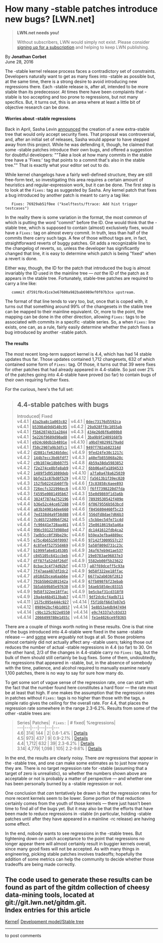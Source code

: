 # How many -stable patches introduce new bugs? [LWN.net]

> **LWN.net needs you!**
> 
> Without subscribers, LWN would simply not exist. Please consider [signing up for a subscription](/Promo/nst-nag2/subscribe) and helping to keep LWN publishing. 

By **Jonathan Corbet**  
June 28, 2016 

The -stable kernel release process faces a contradictory set of constraints. Developers naturally want to get as many fixes into -stable as possible but, at the same time, there is a strong desire to avoid introducing new regressions there. Each -stable release is, after all, intended to be more stable than its predecessor. At times there have been complaints that -stable is too accepting and too prone to regressions, but not many specifics. But, it turns out, this is an area where at least a little bit of objective research can be done. 

#### Worries about -stable regressions

Back in April, Sasha Levin [announced](/Articles/683544/) the creation of a new extra-stable tree that would only accept security fixes. That proposal was controversial, and, after an initial set of releases, Sasha would appear to have stepped away from this project. While he was defending it, though, he claimed that some -stable patches introduce their own bugs, and offered a suggestion for doubtful developers: ""Take a look at how many commits in the stable tree have a 'Fixes:' tag that points to a commit that's also in the stable tree."" That is exactly what your editor set out to do. 

While kernel changelogs have a fairly well-defined structure, they are still free-form text, so investigating this area requires a certain amount of heuristics and regular-expression work, but it can be done. The first step is to look at the `Fixes:` tag as suggested by Sasha. Any kernel patch that fixes a bug introduced by another patch is meant to carry a tag like: 
    
    
       Fixes: 76929ab51f0ee ("kselftests/ftrace: Add hist trigger testcases")
    

In the reality there is some variation in the format, the most common of which is putting the word "commit" before the ID. One would think that the -stable tree, which is supposed to contain (almost) exclusively fixes, would have a `Fixes:` tag on almost every commit. In truth, less than half of the commits there carry such tags. A few of those without tags are, in fact, straightforward reverts of buggy patches. Git adds a recognizable line to the changelog of reverts, so, unless the developer has significantly changed that line, it is easy to determine which patch is being "fixed" when a revert is done. 

Either way, though, the ID for the patch that introduced the bug is almost invariably the ID used in the mainline tree — _not_ the ID of the patch as it appears in the stable tree. Fortunately, stable-tree patches are required to carry a line like: 
    
    
       commit d7591f0c41ce3e67600a982bab6989ef0f07b3ce upstream.
    

The format of that line tends to vary too, but, once that is coped with, it turns out that something around 99% of the changesets in the stable tree can be mapped to their mainline equivalent. Or, more to the point, the mapping can be done in the other direction, allowing `Fixes:` tags to be associated with commits in a specific -stable series. So, a when `Fixes:` line exists, one can, as a rule, fairly easily determine whether the patch fixes a bug introduced by another -stable patch. 

#### The results

The most recent long-term support kernel is 4.4, which has had 14 stable updates thus far. Those updates contained 1,712 changesets, 632 of which contained some form of `Fixes:` tag. Of those, it turns out that 39 were fixes for other patches that had already appeared in 4.4-stable. So just over 2% of the patches going into 4.4-stable have proved (so far) to contain bugs of their own requiring further fixes. 

For the curious, here's the full set: 

> 4.4-stable patches with bugs  
> ---  
> Introduced| Fixed  
> v4.4.1 | [`43a2ba8c1a003c82`](https://git.kernel.org/cgit/linux/kernel/git/stable/linux-stable.git/commit?id=43a2ba8c1a003c82d9f411af8ebcf0fe1e4cbe3e) | v4.4.1 | [`0dec73176d5592ca`](https://git.kernel.org/cgit/linux/kernel/git/stable/linux-stable.git/commit?id=0dec73176d5592cac85c055bba90e22093e3b7e2)  
> v4.4.1 | [`b5398ab9d4540c95`](https://git.kernel.org/cgit/linux/kernel/git/stable/linux-stable.git/commit?id=b5398ab9d4540c953f097b28f575486db2331f52) | v4.4.2 | [`29a928ff8c1055ab`](https://git.kernel.org/cgit/linux/kernel/git/stable/linux-stable.git/commit?id=29a928ff8c1055ab34a0b40d285cbb2e4b0a4fd0)  
> v4.4.1 | [`f5b62074b31a2844`](https://git.kernel.org/cgit/linux/kernel/git/stable/linux-stable.git/commit?id=f5b62074b31a2844579831499defca2cf2264df2) | v4.4.3 | [`434e26d6f6a000b8`](https://git.kernel.org/cgit/linux/kernel/git/stable/linux-stable.git/commit?id=434e26d6f6a000b8585c0eb64764a55daff65d20)  
> v4.4.1 | [`5e226f9689d90ad8`](https://git.kernel.org/cgit/linux/kernel/git/stable/linux-stable.git/commit?id=5e226f9689d90ad8ab21b4a969ae3058777f0aff) | v4.4.4 | [`3ba9b9f2409168fb`](https://git.kernel.org/cgit/linux/kernel/git/stable/linux-stable.git/commit?id=3ba9b9f2409168fb50d0a0758b922508e7885f48)  
> v4.4.1 | [`e924c60db1b4891e`](https://git.kernel.org/cgit/linux/kernel/git/stable/linux-stable.git/commit?id=e924c60db1b4891e45d15a33474ac5fab62cf029) | v4.4.10 | [`a9bd748299179a8d`](https://git.kernel.org/cgit/linux/kernel/git/stable/linux-stable.git/commit?id=a9bd748299179a8d8f8fcd937c74ab321981ab4d)  
> v4.4.1 | [`f50c2907a9b3dfc1`](https://git.kernel.org/cgit/linux/kernel/git/stable/linux-stable.git/commit?id=f50c2907a9b3dfc1ba840e6cc9884cf77d9e44cc) | v4.4.1 | [`9497f702ab82314d`](https://git.kernel.org/cgit/linux/kernel/git/stable/linux-stable.git/commit?id=9497f702ab82314dffa457823be91783ca5a4531)  
> v4.4.2 | [`d2081cfe624b5dec`](https://git.kernel.org/cgit/linux/kernel/git/stable/linux-stable.git/commit?id=d2081cfe624b5decaaf68088ca256ed1b140672c) | v4.4.9 | [`9fed24fe30c1217c`](https://git.kernel.org/cgit/linux/kernel/git/stable/linux-stable.git/commit?id=9fed24fe30c1217c640d2b38403034c2c7fdce12)  
> v4.4.2 | [`144b7ecc3bd6fdf7`](https://git.kernel.org/cgit/linux/kernel/git/stable/linux-stable.git/commit?id=144b7ecc3bd6fdf791d54def453d73168d99569f) | v4.4.3 | [`a40efb855068a20c`](https://git.kernel.org/cgit/linux/kernel/git/stable/linux-stable.git/commit?id=a40efb855068a20cf769425a799642aa95c57635)  
> v4.4.2 | [`c9b1074e18b607f5`](https://git.kernel.org/cgit/linux/kernel/git/stable/linux-stable.git/commit?id=c9b1074e18b607f54ac195959d5a4daacaa81325) | v4.4.8 | [`4b59a38da5983852`](https://git.kernel.org/cgit/linux/kernel/git/stable/linux-stable.git/commit?id=4b59a38da5983852008270e81140f611df6f0bfd)  
> v4.4.2 | [`f2e274ce8bfe8ab9`](https://git.kernel.org/cgit/linux/kernel/git/stable/linux-stable.git/commit?id=f2e274ce8bfe8ab928ab1968a82a3b7eec27a69b) | v4.4.2 | [`6bb06a4fa1894533`](https://git.kernel.org/cgit/linux/kernel/git/stable/linux-stable.git/commit?id=6bb06a4fa1894533beaab22f0c657866b0e61b06)  
> v4.4.2 | [`1489f5d951089deb`](https://git.kernel.org/cgit/linux/kernel/git/stable/linux-stable.git/commit?id=1489f5d951089debd2a533e3a109fba9b36e3461) | v4.4.10 | [`a7fa0a478a625039`](https://git.kernel.org/cgit/linux/kernel/git/stable/linux-stable.git/commit?id=a7fa0a478a625039ef0852e5606d1248cba093e4)  
> v4.4.3 | [`bbfe21c87bd0f529`](https://git.kernel.org/cgit/linux/kernel/git/stable/linux-stable.git/commit?id=bbfe21c87bd0f529d19f077051a52d779c785c6c) | v4.4.12 | [`fa5613b1f39ec020`](https://git.kernel.org/cgit/linux/kernel/git/stable/linux-stable.git/commit?id=fa5613b1f39ec020671705453eeceaaf57459e49)  
> v4.4.3 | [`152fb02241b60ffb`](https://git.kernel.org/cgit/linux/kernel/git/stable/linux-stable.git/commit?id=152fb02241b60ffb8d406b87c68d1908478a205f) | v4.4.6 | [`f3c83858c6aee893`](https://git.kernel.org/cgit/linux/kernel/git/stable/linux-stable.git/commit?id=f3c83858c6aee893f8a3555aab3b72ae72f0f39f)  
> v4.4.3 | [`726ecfc321994ec6`](https://git.kernel.org/cgit/linux/kernel/git/stable/linux-stable.git/commit?id=726ecfc321994ec6ab044c1e3e5886408de991ac) | v4.4.10 | [`f6ff7398220d7fda`](https://git.kernel.org/cgit/linux/kernel/git/stable/linux-stable.git/commit?id=f6ff7398220d7fda0f4d02b9c9755406d8169bc2)  
> v4.4.3 | [`f4595e0081495b67`](https://git.kernel.org/cgit/linux/kernel/git/stable/linux-stable.git/commit?id=f4595e0081495b677a98c780e9ec1ab68ce89488) | v4.4.3 | [`55e0d9869f1d3a6b`](https://git.kernel.org/cgit/linux/kernel/git/stable/linux-stable.git/commit?id=55e0d9869f1d3a6bbd5d1e864c0e866fe1247f97)  
> v4.4.4 | [`3824f7874a752196`](https://git.kernel.org/cgit/linux/kernel/git/stable/linux-stable.git/commit?id=3824f7874a7521961642287b4b93f14afbc9565a) | v4.4.6 | [`78939530542f409e`](https://git.kernel.org/cgit/linux/kernel/git/stable/linux-stable.git/commit?id=78939530542f409efa9f6c2a34c8463ab745aa64)  
> v4.4.4 | [`b36e52c44ce67288`](https://git.kernel.org/cgit/linux/kernel/git/stable/linux-stable.git/commit?id=b36e52c44ce6728824546d8b5f05b844cede96f1) | v4.4.6 | [`6f0679556b563bcd`](https://git.kernel.org/cgit/linux/kernel/git/stable/linux-stable.git/commit?id=6f0679556b563bcd3d433d5781454123f1d134c5)  
> v4.4.4 | [`a83b349814dee660`](https://git.kernel.org/cgit/linux/kernel/git/stable/linux-stable.git/commit?id=a83b349814dee660caff0a40a22ac2f166c94a8b) | v4.4.6 | [`f8456804460f5c23`](https://git.kernel.org/cgit/linux/kernel/git/stable/linux-stable.git/commit?id=f8456804460f5c232f097e72051beea063f16074)  
> v4.4.4 | [`7ed338d4a9f58d88`](https://git.kernel.org/cgit/linux/kernel/git/stable/linux-stable.git/commit?id=7ed338d4a9f58d88cd9fda055425bc6e0b8f3865) | v4.4.4 | [`556dfd8dae7d66b3`](https://git.kernel.org/cgit/linux/kernel/git/stable/linux-stable.git/commit?id=556dfd8dae7d66b35121ffa8198465e55a34d64d)  
> v4.4.4 | [`7c465723d0b6f262`](https://git.kernel.org/cgit/linux/kernel/git/stable/linux-stable.git/commit?id=7c465723d0b6f2621f6c712035b117d744a51a8b) | v4.4.5 | [`c5cbbec54fe71c4d`](https://git.kernel.org/cgit/linux/kernel/git/stable/linux-stable.git/commit?id=c5cbbec54fe71c4de2d34f8c0ec8fbfdd7f17339)  
> v4.4.4 | [`fc90441e728aa461`](https://git.kernel.org/cgit/linux/kernel/git/stable/linux-stable.git/commit?id=fc90441e728aa461a8ed1cfede08b0b9efef43fb) | v4.4.5 | [`25e8618619a5a46a`](https://git.kernel.org/cgit/linux/kernel/git/stable/linux-stable.git/commit?id=25e8618619a5a46aae253e1cc68eeaa0d44d2f52)  
> v4.4.4 | [`996c591227d988ed`](https://git.kernel.org/cgit/linux/kernel/git/stable/linux-stable.git/commit?id=996c591227d988ed82e76080ebf4ed0f1f33e0f1) | v4.4.7 | [`dc1441612fdb4ca2`](https://git.kernel.org/cgit/linux/kernel/git/stable/linux-stable.git/commit?id=dc1441612fdb4ca221e3a4aa32e39e74d020e386)  
> v4.4.5 | [`7adb5cc0f39be29c`](https://git.kernel.org/cgit/linux/kernel/git/stable/linux-stable.git/commit?id=7adb5cc0f39be29c16fae035d9e30e332095bbbc) | v4.4.6 | [`b59ea3efba4889ec`](https://git.kernel.org/cgit/linux/kernel/git/stable/linux-stable.git/commit?id=b59ea3efba4889ece81056883193d78b51db11d1)  
> v4.4.5 | [`e75c4b65150f0997`](https://git.kernel.org/cgit/linux/kernel/git/stable/linux-stable.git/commit?id=e75c4b65150f099789821cb5e3f0efc964c1db05) | v4.4.6 | [`97142f3009557c27`](https://git.kernel.org/cgit/linux/kernel/git/stable/linux-stable.git/commit?id=97142f3009557c27091c694f927041f28ef81573)  
> v4.4.7 | [`4c8fe4f52755d469`](https://git.kernel.org/cgit/linux/kernel/git/stable/linux-stable.git/commit?id=4c8fe4f52755d4690a745f4e56b543c51add86fe) | v4.4.9 | [`5a58f809d731c23c`](https://git.kernel.org/cgit/linux/kernel/git/stable/linux-stable.git/commit?id=5a58f809d731c23c0b898d2021903db8dee4466f)  
> v4.4.7 | [`b1999fa6e8145305`](https://git.kernel.org/cgit/linux/kernel/git/stable/linux-stable.git/commit?id=b1999fa6e8145305a6c8bda30ea20783717708e6) | v4.4.9 | [`34af67eb941ae537`](https://git.kernel.org/cgit/linux/kernel/git/stable/linux-stable.git/commit?id=34af67eb941ae5371110c9adbd5392c7a3aa841e)  
> v4.4.7 | [`c045105c641ccbeb`](https://git.kernel.org/cgit/linux/kernel/git/stable/linux-stable.git/commit?id=c045105c641ccbeb6e94e87980cc8db870aa3961) | v4.4.7 | [`19e0783ae96837e3`](https://git.kernel.org/cgit/linux/kernel/git/stable/linux-stable.git/commit?id=19e0783ae96837e30e94acdb0cc4ae935338a969)  
> v4.4.7 | [`dff87fa52ddf26df`](https://git.kernel.org/cgit/linux/kernel/git/stable/linux-stable.git/commit?id=dff87fa52ddf26df67526d303d08226e7168560b) | v4.4.9 | [`5582eb00f5b23622`](https://git.kernel.org/cgit/linux/kernel/git/stable/linux-stable.git/commit?id=5582eb00f5b2362234cccf542232101db61ffc8b)  
> v4.4.7 | [`8cbac3c4f74d92bf`](https://git.kernel.org/cgit/linux/kernel/git/stable/linux-stable.git/commit?id=8cbac3c4f74d92bf04645a613e061ab4f9baa866) | v4.4.13 | [`a87f69dceff5c93a`](https://git.kernel.org/cgit/linux/kernel/git/stable/linux-stable.git/commit?id=a87f69dceff5c93a7d8f70f2cb255e1fcbda83bb)  
> v4.4.7 | [`7f47aea487df2dc2`](https://git.kernel.org/cgit/linux/kernel/git/stable/linux-stable.git/commit?id=7f47aea487df2dc281c7f64ff7430aff3b260af0) | v4.4.9 | [`9d58f322ee18ffac`](https://git.kernel.org/cgit/linux/kernel/git/stable/linux-stable.git/commit?id=9d58f322ee18ffaca1e0b67d90ab811ad75e62a6)  
> v4.4.7 | [`a918d2bcea6aab6e`](https://git.kernel.org/cgit/linux/kernel/git/stable/linux-stable.git/commit?id=a918d2bcea6aab6e671bfb0901cbecc3cf68fca1) | v4.4.7 | [`6677a2ab036f2813`](https://git.kernel.org/cgit/linux/kernel/git/stable/linux-stable.git/commit?id=6677a2ab036f28134b60ad4ed6fd2e72db579b8a)  
> v4.4.7 | [`791b5b0d2d01542a`](https://git.kernel.org/cgit/linux/kernel/git/stable/linux-stable.git/commit?id=791b5b0d2d01542a87af4b5f8fb2504ce2d5b352) | v4.4.9 | [`67fb098f6f23ebab`](https://git.kernel.org/cgit/linux/kernel/git/stable/linux-stable.git/commit?id=67fb098f6f23ebab7b47ae517c161032dc161cd9)  
> v4.4.7 | [`5b5abb9b85e97630`](https://git.kernel.org/cgit/linux/kernel/git/stable/linux-stable.git/commit?id=5b5abb9b85e97630e07b2b6d33f4739a2eb4e872) | v4.4.9 | [`54aeb5854ec03315`](https://git.kernel.org/cgit/linux/kernel/git/stable/linux-stable.git/commit?id=54aeb5854ec03315a721268b8c207fcdcd7f298f)  
> v4.4.9 | [`9d58f322ee18ffac`](https://git.kernel.org/cgit/linux/kernel/git/stable/linux-stable.git/commit?id=9d58f322ee18ffaca1e0b67d90ab811ad75e62a6) | v4.4.9 | [`be5cbaf31cd318f8`](https://git.kernel.org/cgit/linux/kernel/git/stable/linux-stable.git/commit?id=be5cbaf31cd318f8aaeeff901f6d27232dfa965f)  
> v4.4.9 | [`19a4e46b4513bab7`](https://git.kernel.org/cgit/linux/kernel/git/stable/linux-stable.git/commit?id=19a4e46b4513bab7d6b368175be2e24ad4665e5a) | v4.4.11 | [`9df2dc6cf4adb711`](https://git.kernel.org/cgit/linux/kernel/git/stable/linux-stable.git/commit?id=9df2dc6cf4adb711545f48001b34f35fd3bb79ef)  
> v4.4.11 | [`1575c095e444c927`](https://git.kernel.org/cgit/linux/kernel/git/stable/linux-stable.git/commit?id=1575c095e444c927f0ebcdeb179c460c8c3b7f1f) | v4.4.14 | [`f5f16bf66d7e07e5`](https://git.kernel.org/cgit/linux/kernel/git/stable/linux-stable.git/commit?id=f5f16bf66d7e07e5a04f07226caefeaf3136c83a)  
> v4.4.12 | [`098942bcf4b1d057`](https://git.kernel.org/cgit/linux/kernel/git/stable/linux-stable.git/commit?id=098942bcf4b1d0573119150be8f68459d36ebde8) | v4.4.14 | [`5e8b53a4db947494`](https://git.kernel.org/cgit/linux/kernel/git/stable/linux-stable.git/commit?id=5e8b53a4db947494f1d808469a411f7f2f8bb3ca)  
> v4.4.14 | [`c9bc125c922e8550`](https://git.kernel.org/cgit/linux/kernel/git/stable/linux-stable.git/commit?id=c9bc125c922e855055cd08b2ec064180218be161) | v4.4.14 | [`e9c74337a7c03d33`](https://git.kernel.org/cgit/linux/kernel/git/stable/linux-stable.git/commit?id=e9c74337a7c03d33f2afd5bb341cc20ad209698c)  
> v4.4.14 | [`2066499780e1455c`](https://git.kernel.org/cgit/linux/kernel/git/stable/linux-stable.git/commit?id=2066499780e1455c43833b5b34858124047331ff) | v4.4.14 | [`fe1e4026ce9f0365`](https://git.kernel.org/cgit/linux/kernel/git/stable/linux-stable.git/commit?id=fe1e4026ce9f03653288c743218ed70ee0a2c4e0)  
  
There are a couple of things worth noting in these results. One is that nine of the bugs introduced into 4.4-stable were fixed in the same -stable release — and [some](https://git.kernel.org/cgit/linux/kernel/git/stable/linux-stable.git/commit?id=0dec73176d5592cac85c055bba90e22093e3b7e2) were arguably not bugs at all. So those problems almost certainly did not actually affect any -stable users; taking those out reduces the number of actual -stable regressions in 4.4 (so far) to 30. On the other hand, 2/3 of the changes in 4.4-stable carry no `Fixes:` tag, but the bulk of them should still certainly be bug fixes. Some of them, undoubtedly, fix regressions that appeared in -stable, but, in the absence of somebody with the time, patience, and alcohol required to manually examine nearly 1,100 patches, there is no way to say for sure how many do. 

To get some sort of vague sense of the regression rate, one can start with the fact that the number found here constitutes a hard floor — the rate must be at least that high. If one makes the assumption that the regression rates in patches without `Fixes:` tags is no higher than those with the tags, a simple ratio gives the ceiling for the overall rate. For 4.4, that places the regression rate somewhere in the range 2.3-6.2%. Results from some of the other -stable trees are: 

> Series|  Patches| ` Fixes:` |  # fixed|  %regressions|   
> ---|---|---|---|---|---  
> 4.6| 314| 144 | 2| 0.6-1.4% | [Details](/Articles/692874/#4.6)  
> 4.5| 973| 437 | 9| 0.9-2.1% | [Details](/Articles/692874/#4.5)  
> 4.4| 1,712| 632 | 39| 2.3-6.2% | [Details](/Articles/692874/#4.4)  
> 3.14| 4,779| 1,098 | 105| 2.2-9.6% | [Details](/Articles/692874/#3.14)  
  
In the end, the results are clearly noisy. There _are_ regressions that appear in the -stable tree, and one can make some estimates as to just how many they are. There is no target regression rate for -stable (assuming that a target of zero is unrealistic), so whether the numbers shown above are acceptable or not is probably a matter of perspective — and whether one has been personally burned by a -stable regression or not. 

One conclusion that _can_ tentatively be drawn is that the regression rates for more recent kernels seem to be lower. Some portion of that reduction certainly comes from the youth of those kernels — there just hasn't been time to find all of the bugs yet. But it may also be that the efforts that have been made to reduce regressions in -stable (in particular, holding -stable patches until after they have appeared in a mainline -rc release) are having some effect. 

In the end, nobody wants to see regressions in the -stable trees. But tightening down on patch acceptance to the point that regressions no longer appear there will almost certainly result in buggier kernels overall, since many good fixes will not be accepted. As with many things in engineering, picking stable patches involves tradeoffs; hopefully the addition of some metrics can help the community to decide whether those tradeoffs are being made correctly. 

The code used to generate these results can be found as part of the gitdm collection of cheesy data-mining tools, located at git://git.lwn.net/gitdm.git.  
Index entries for this article  
---  
[Kernel](/Kernel/Index)| [Development model/Stable tree](/Kernel/Index#Development_model-Stable_tree)  
  


* * *

to post comments 

